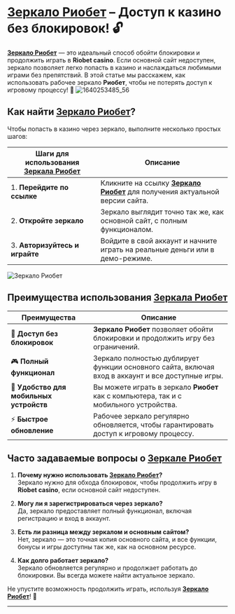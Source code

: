 # [Зеркало Риобет](https://brandplay.link/dtx89f2L) – Доступ к казино без блокировок! 🔓

**[Зеркало Риобет](https://brandplay.link/dtx89f2L)** — это идеальный способ обойти блокировки и продолжить играть в **Riobet casino**. Если основной сайт недоступен, зеркало позволяет легко попасть в казино и наслаждаться любимыми играми без препятствий. В этой статье мы расскажем, как использовать рабочее зеркало **Риобет**, чтобы не потерять доступ к игровому процессу! 🚀
![1640253485_56](https://github.com/user-attachments/assets/5e993700-be7a-4e18-b4bc-324cd36b80ab)

## Как найти **[Зеркало Риобет](https://brandplay.link/dtx89f2L)**?

Чтобы попасть в казино через зеркало, выполните несколько простых шагов:

| Шаги для использования **[Зеркала Риобет](https://brandplay.link/dtx89f2L)** | Описание                                                      |
|-------------------------------------------------------------------------|--------------------------------------------------------------|
| 1. **Перейдите по ссылке**        | Кликните на ссылку **[Зеркало Риобет](https://brandplay.link/dtx89f2L)** для получения актуальной версии сайта. |
| 2. **Откройте зеркало**           | Зеркало выглядит точно так же, как основной сайт, с полным функционалом. |
| 3. **Авторизуйтесь и играйте**    | Войдите в свой аккаунт и начните играть на реальные деньги или в демо-режиме. |

![Зеркало Риобет](https://www.bragazeta.ru/wp-content/uploads/2023/06/riobet1.webp)

## Преимущества использования **[Зеркала Риобет](https://brandplay.link/dtx89f2L)**

| Преимущества                      | Описание                                                        |
|------------------------------------|----------------------------------------------------------------|
| 🔐 **Доступ без блокировок**       | **Зеркало Риобет** позволяет обойти блокировки и продолжить игру без ограничений. |
| 🎮 **Полный функционал**           | Зеркало полностью дублирует функции основного сайта, включая вход в аккаунт и все доступные игры. |
| 🏅 **Удобство для мобильных устройств** | Вы можете играть в зеркало **Риобет** как с компьютера, так и с мобильного устройства. |
| ⚡ **Быстрое обновление**          | Рабочее зеркало регулярно обновляется, чтобы гарантировать доступ к игровому процессу. |

## Часто задаваемые вопросы о **[Зеркале Риобет](https://brandplay.link/dtx89f2L)**

1. **Почему нужно использовать **[Зеркало Риобет](https://brandplay.link/dtx89f2L)**?**  
   Зеркало нужно для обхода блокировок, чтобы продолжить игру в **Riobet casino**, если основной сайт недоступен.

2. **Могу ли я зарегистрироваться через зеркало?**  
   Да, зеркало предоставляет полный функционал, включая регистрацию и вход в аккаунт.

3. **Есть ли разница между зеркалом и основным сайтом?**  
   Нет, зеркало — это точная копия основного сайта, и все функции, бонусы и игры доступны так же, как на основном ресурсе.

4. **Как долго работает зеркало?**  
   Зеркало обновляется регулярно и продолжает работать до блокировки. Вы всегда можете найти актуальное зеркало.

Не упустите возможность продолжить играть, используя **[Зеркало Риобет](https://brandplay.link/dtx89f2L)**! 🎯

---

